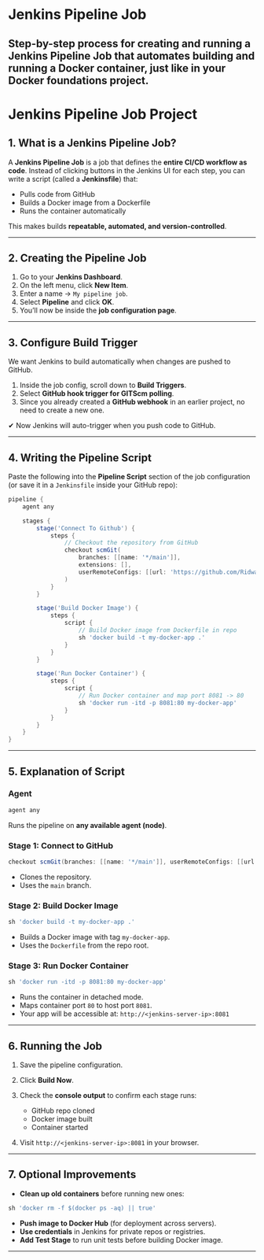 # Jenkins Pipeline Job
Step-by-step process for creating and running a Jenkins Pipeline Job that automates building and running a Docker container, just like in your Docker foundations project.
---

#  Jenkins Pipeline Job Project

## 1. What is a Jenkins Pipeline Job?

A **Jenkins Pipeline Job** is a job that defines the **entire CI/CD workflow as code**.
Instead of clicking buttons in the Jenkins UI for each step, you can write a script (called a **Jenkinsfile**) that:

* Pulls code from GitHub
* Builds a Docker image from a Dockerfile
* Runs the container automatically

This makes builds **repeatable, automated, and version-controlled**.

---

## 2. Creating the Pipeline Job

1. Go to your **Jenkins Dashboard**.
2. On the left menu, click **New Item**.
3. Enter a name → `My pipeline job`.
4. Select **Pipeline** and click **OK**.
5. You’ll now be inside the **job configuration page**.

---

## 3. Configure Build Trigger

We want Jenkins to build automatically when changes are pushed to GitHub.

1. Inside the job config, scroll down to **Build Triggers**.
2. Select **GitHub hook trigger for GITScm polling**.
3. Since you already created a **GitHub webhook** in an earlier project, no need to create a new one.

✔ Now Jenkins will auto-trigger when you push code to GitHub.

---

## 4. Writing the Pipeline Script

Paste the following into the **Pipeline Script** section of the job configuration (or save it in a `Jenkinsfile` inside your GitHub repo):

```groovy
pipeline {
    agent any

    stages {
        stage('Connect To Github') {
            steps {
                // Checkout the repository from GitHub
                checkout scmGit(
                    branches: [[name: '*/main']],
                    extensions: [],
                    userRemoteConfigs: [[url: 'https://github.com/RidwanAz/jenkins-scm.git']]
                )
            }
        }

        stage('Build Docker Image') {
            steps {
                script {
                    // Build Docker image from Dockerfile in repo
                    sh 'docker build -t my-docker-app .'
                }
            }
        }

        stage('Run Docker Container') {
            steps {
                script {
                    // Run Docker container and map port 8081 -> 80
                    sh 'docker run -itd -p 8081:80 my-docker-app'
                }
            }
        }
    }
}
```

---

## 5. Explanation of Script

###  Agent

```groovy
agent any
```

Runs the pipeline on **any available agent (node)**.

###  Stage 1: Connect to GitHub

```groovy
checkout scmGit(branches: [[name: '*/main']], userRemoteConfigs: [[url: 'https://github.com/RidwanAz/jenkins-scm.git']])
```

* Clones the repository.
* Uses the `main` branch.

###  Stage 2: Build Docker Image

```groovy
sh 'docker build -t my-docker-app .'
```

* Builds a Docker image with tag `my-docker-app`.
* Uses the `Dockerfile` from the repo root.

###  Stage 3: Run Docker Container

```groovy
sh 'docker run -itd -p 8081:80 my-docker-app'
```

* Runs the container in detached mode.
* Maps container port `80` to host port `8081`.
* Your app will be accessible at:
   `http://<jenkins-server-ip>:8081`

---

## 6. Running the Job

1. Save the pipeline configuration.
2. Click **Build Now**.
3. Check the **console output** to confirm each stage runs:

   * GitHub repo cloned
   * Docker image built
   * Container started
4. Visit `http://<jenkins-server-ip>:8081` in your browser.

---

## 7. Optional Improvements

* **Clean up old containers** before running new ones:

```groovy
sh 'docker rm -f $(docker ps -aq) || true'
```

* **Push image to Docker Hub** (for deployment across servers).
* **Use credentials** in Jenkins for private repos or registries.
* **Add Test Stage** to run unit tests before building Docker image.

---
